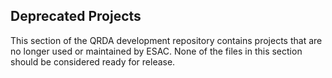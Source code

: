 <h2>Deprecated Projects</h2>

This section of the QRDA development repository contains projects that are no longer used or maintained by ESAC. None of the files in 
this section should be considered ready for release.
